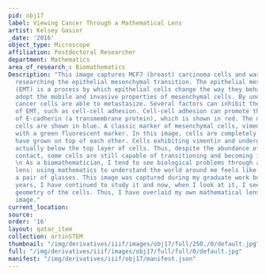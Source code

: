 ```yaml
---
pid: obj17
label: Viewing Cancer Through a Mathematical Lens
artist: Kelsey Gasior
_date: '2016'
object_type: Microscope
affiliation: Postdoctoral Researcher
department: Mathematics
area_of_research_: Biomathematics
Description: "This image captures MCF7 (breast) carcinoma cells and was taken while
  researching the epithelial mesenchymal transition. The epithelial mesenchymal transition
  (EMT) is a process by which epithelial cells change the way they behave so as to
  adopt the mobile and invasive properties of mesenchymal cells. By undergoing EMT,
  cancer cells are able to metastasize. Several factors can inhibit the upregulation
  of EMT, such as cell-cell adhesion. Cell-cell adhesion can promote the presence
  of E-cadherin (a transmembrane protein), which is shown in red. The nuclei of the
  cells are shown in blue. A classic marker of mesenchymal cells, vimentin, was tagged
  with a green fluorescent marker. In this image, cells are completely confluent and
  have grown on top of each other. Cells exhibiting vimentin and undergoing EMT are
  actually below the top layer of cells. Thus, despite the abundance of cell-cell
  contact, some cells are still capable of transitioning and becoming invasive. \n
  \n As a biomathematician, I tend to see biological problems through a mathematical
  lens: using mathematics to understand the world around me feels like putting on
  a pair of glasses. This image was captured during my graduate work but, over the
  years, I have continued to study it and now, when I look at it, I see the beautiful
  geometry of the cells. Thus, I have overlaid my own mathematical lens to this biological
  image."
current_location: 
source: 
order: '16'
layout: qatar_item
collection: artinSTEM
thumbnail: "/img/derivatives/iiif/images/obj17/full/250,/0/default.jpg"
full: "/img/derivatives/iiif/images/obj17/full/full/0/default.jpg"
manifest: "/img/derivatives/iiif/obj17/manifest.json"
---
```

